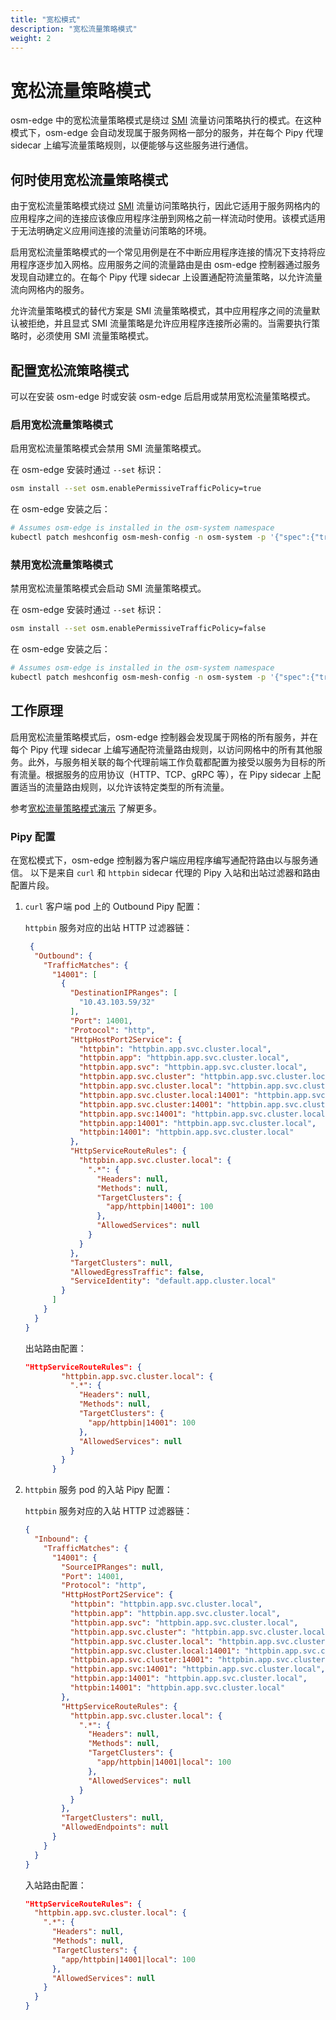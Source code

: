 ```yaml
---
title: "宽松模式"
description: "宽松流量策略模式"
weight: 2
---
```


# 宽松流量策略模式
osm-edge 中的宽松流量策略模式是绕过 [SMI][1] 流量访问策略执行的模式。在这种模式下，osm-edge 会自动发现属于服务网格一部分的服务，并在每个 Pipy 代理 sidecar 上编写流量策略规则，以便能够与这些服务进行通信。

## 何时使用宽松流量策略模式

由于宽松流量策略模式绕过 [SMI][1] 流量访问策略执行，因此它适用于服务网格内的应用程序之间的连接应该像应用程序注册到网格之前一样流动时使用。该模式适用于无法明确定义应用间连接的流量访问策略的环境。

启用宽松流量策略模式的一个常见用例是在不中断应用程序连接的情况下支持将应用程序逐步加入网格。应用服务之间的流量路由是由 osm-edge 控制器通过服务发现自动建立的。在每个 Pipy 代理 sidecar 上设置通配符流量策略，以允许流量流向网格内的服务。

允许流量策略模式的替代方案是 SMI 流量策略模式，其中应用程序之间的流量默认被拒绝，并且显式 SMI 流量策略是允许应用程序连接所必需的。当需要执行策略时，必须使用 SMI 流量策略模式。

## 配置宽松流策略模式

可以在安装 osm-edge 时或安装 osm-edge 后启用或禁用宽松流量策略模式。

### 启用宽松流量策略模式

启用宽松流量策略模式会禁用 SMI 流量策略模式。

在 osm-edge 安装时通过 `--set` 标识：

```bash
osm install --set osm.enablePermissiveTrafficPolicy=true
```

在 osm-edge 安装之后：

```bash
# Assumes osm-edge is installed in the osm-system namespace
kubectl patch meshconfig osm-mesh-config -n osm-system -p '{"spec":{"traffic":{"enablePermissiveTrafficPolicyMode":true}}}'  --type=merge
```

### 禁用宽松流量策略模式

禁用宽松流量策略模式会启动 SMI 流量策略模式。

在 osm-edge 安装时通过 `--set` 标识：

```bash
osm install --set osm.enablePermissiveTrafficPolicy=false
```

在 osm-edge 安装之后：

```bash
# Assumes osm-edge is installed in the osm-system namespace
kubectl patch meshconfig osm-mesh-config -n osm-system -p '{"spec":{"traffic":{"enablePermissiveTrafficPolicyMode":false}}}'  --type=merge
```

## 工作原理

启用宽松流量策略模式后，osm-edge 控制器会发现属于网格的所有服务，并在每个 Pipy 代理 sidecar 上编写通配符流量路由规则，以访问网格中的所有其他服务。此外，与服务相关联的每个代理前端工作负载都配置为接受以服务为目标的所有流量。根据服务的应用协议（HTTP、TCP、gRPC 等），在 Pipy sidecar 上配置适当的流量路由规则，以允许该特定类型的所有流量。

参考[宽松流量策略模式演示](/docs/demos/permissive_traffic_mode) 了解更多。

### Pipy 配置

在宽松模式下，osm-edge 控制器为客户端应用程序编写通配符路由以与服务通信。 以下是来自 `curl` 和 `httpbin` sidecar 代理的 Pipy 入站和出站过滤器和路由配置片段。

1. `curl` 客户端 pod 上的 Outbound Pipy 配置：

     `httpbin` 服务对应的出站 HTTP 过滤器链：
         
    ```json
     {
      "Outbound": {
        "TrafficMatches": {
          "14001": [
            {
              "DestinationIPRanges": [
                "10.43.103.59/32"
              ],
              "Port": 14001,
              "Protocol": "http",
              "HttpHostPort2Service": {
                "httpbin": "httpbin.app.svc.cluster.local",
                "httpbin.app": "httpbin.app.svc.cluster.local",
                "httpbin.app.svc": "httpbin.app.svc.cluster.local",
                "httpbin.app.svc.cluster": "httpbin.app.svc.cluster.local",
                "httpbin.app.svc.cluster.local": "httpbin.app.svc.cluster.local",
                "httpbin.app.svc.cluster.local:14001": "httpbin.app.svc.cluster.local",
                "httpbin.app.svc.cluster:14001": "httpbin.app.svc.cluster.local",
                "httpbin.app.svc:14001": "httpbin.app.svc.cluster.local",
                "httpbin.app:14001": "httpbin.app.svc.cluster.local",
                "httpbin:14001": "httpbin.app.svc.cluster.local"
              },
              "HttpServiceRouteRules": {
                "httpbin.app.svc.cluster.local": {
                  ".*": {
                    "Headers": null,
                    "Methods": null,
                    "TargetClusters": {
                      "app/httpbin|14001": 100
                    },
                    "AllowedServices": null
                  }
                }
              },
              "TargetClusters": null,
              "AllowedEgressTraffic": false,
              "ServiceIdentity": "default.app.cluster.local"
            }
          ]
        }
      }
    }
    ```

    出站路由配置：
    
    ```json
    "HttpServiceRouteRules": {
            "httpbin.app.svc.cluster.local": {
              ".*": {
                "Headers": null,
                "Methods": null,
                "TargetClusters": {
                  "app/httpbin|14001": 100
                },
                "AllowedServices": null
              }
            }
          }
    ```

2. `httpbin` 服务 pod 的入站 Pipy 配置：

    `httpbin` 服务对应的入站 HTTP 过滤器链：
    
    ```json
    {
      "Inbound": {
        "TrafficMatches": {
          "14001": {
            "SourceIPRanges": null,
            "Port": 14001,
            "Protocol": "http",
            "HttpHostPort2Service": {
              "httpbin": "httpbin.app.svc.cluster.local",
              "httpbin.app": "httpbin.app.svc.cluster.local",
              "httpbin.app.svc": "httpbin.app.svc.cluster.local",
              "httpbin.app.svc.cluster": "httpbin.app.svc.cluster.local",
              "httpbin.app.svc.cluster.local": "httpbin.app.svc.cluster.local",
              "httpbin.app.svc.cluster.local:14001": "httpbin.app.svc.cluster.local",
              "httpbin.app.svc.cluster:14001": "httpbin.app.svc.cluster.local",
              "httpbin.app.svc:14001": "httpbin.app.svc.cluster.local",
              "httpbin.app:14001": "httpbin.app.svc.cluster.local",
              "httpbin:14001": "httpbin.app.svc.cluster.local"
            },
            "HttpServiceRouteRules": {
              "httpbin.app.svc.cluster.local": {
                ".*": {
                  "Headers": null,
                  "Methods": null,
                  "TargetClusters": {
                    "app/httpbin|14001|local": 100
                  },
                  "AllowedServices": null
                }
              }
            },
            "TargetClusters": null,
            "AllowedEndpoints": null
          }
        }
      }
    }
    ```

    入站路由配置：
    
    ```json
    "HttpServiceRouteRules": {
      "httpbin.app.svc.cluster.local": {
        ".*": {
          "Headers": null,
          "Methods": null,
          "TargetClusters": {
            "app/httpbin|14001|local": 100
          },
          "AllowedServices": null
        }
      }
    }
    ```


[1]: https://smi-spec.io/
